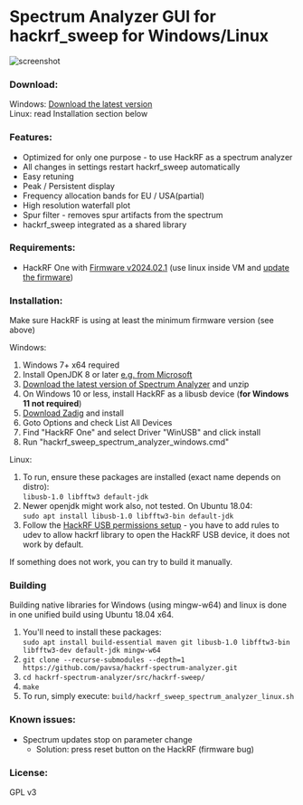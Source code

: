 # Spectrum Analyzer GUI for hackrf_sweep for Windows/Linux

![screenshot](screenshot.gif "screenshot")

### Download:
Windows: [Download the latest version](https://github.com/pavsa/hackrf-spectrum-analyzer/releases)  
Linux: read Installation section below

### Features:
- Optimized for only one purpose - to use HackRF as a spectrum analyzer
- All changes in settings restart hackrf_sweep automatically 
- Easy retuning    
- Peak / Persistent display
- Frequency allocation bands for EU / USA(partial)
- High resolution waterfall plot
- Spur filter - removes spur artifacts from the spectrum 
- hackrf_sweep integrated as a shared library

### Requirements:
* HackRF One with [Firmware v2024.02.1](https://github.com/greatscottgadgets/hackrf/releases/tag/v2024.02.1)
(use linux inside VM and [update the firmware](https://hackrf.readthedocs.io/en/latest/updating_firmware.html)) 

### Installation:
Make sure HackRF is using at least the minimum firmware version (see above) 

Windows:  
1. Windows 7+ x64 required 
1. Install OpenJDK 8 or later [e.g. from Microsoft](https://www.microsoft.com/openjdk)
1. [Download the latest version of Spectrum Analyzer](https://github.com/pavsa/hackrf-spectrum-analyzer/releases) and unzip
1. On Windows 10 or less, install HackRF as a libusb device (__for Windows 11 not required__)
  1. [Download Zadig](https://zadig.akeo.ie/) and install
  2. Goto Options and check List All Devices
  3. Find "HackRF One" and select Driver "WinUSB" and click install
1. Run "hackrf_sweep_spectrum_analyzer_windows.cmd"

Linux:  
  
1. To run, ensure these packages are installed (exact name depends on distro):  
`libusb-1.0 libfftw3 default-jdk`   
1. Newer openjdk might work also, not tested. On Ubuntu 18.04:  
`sudo apt install libusb-1.0 libfftw3-bin default-jdk`  
1. Follow the [HackRF USB permissions setup](https://github.com/mossmann/hackrf/wiki/FAQ) - you have to add rules to udev to allow hackrf library to open the HackRF USB device, it does not work by default.    

If something does not work, you can try to build it manually.

### Building  
Building native libraries for Windows (using mingw-w64) and linux is done in one unified build using Ubuntu 18.04 x64.  
1. You'll need to install these packages:  
`sudo apt install build-essential maven git libusb-1.0 libfftw3-bin libfftw3-dev default-jdk mingw-w64`
1. `git clone --recurse-submodules --depth=1 https://github.com/pavsa/hackrf-spectrum-analyzer.git`
1. `cd hackrf-spectrum-analyzer/src/hackrf-sweep/`
1. `make`
1. To run, simply execute: `build/hackrf_sweep_spectrum_analyzer_linux.sh`

### Known issues:
* Spectrum updates stop on parameter change
  * Solution: press reset button on the HackRF (firmware bug)

### License:
GPL v3 
